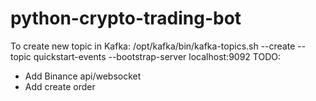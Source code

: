 # python-crypto-trading-bot
To create new topic in Kafka:
/opt/kafka/bin/kafka-topics.sh --create --topic quickstart-events --bootstrap-server localhost:9092
TODO: 
- Add Binance api/websocket
- Add create order
